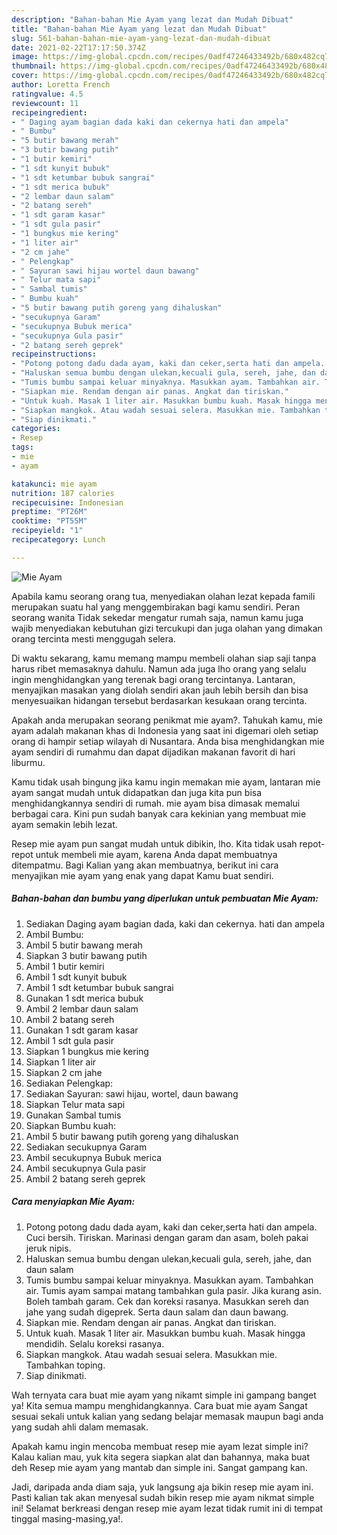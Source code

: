 ```yaml
---
description: "Bahan-bahan Mie Ayam yang lezat dan Mudah Dibuat"
title: "Bahan-bahan Mie Ayam yang lezat dan Mudah Dibuat"
slug: 561-bahan-bahan-mie-ayam-yang-lezat-dan-mudah-dibuat
date: 2021-02-22T17:17:50.374Z
image: https://img-global.cpcdn.com/recipes/0adf47246433492b/680x482cq70/mie-ayam-foto-resep-utama.jpg
thumbnail: https://img-global.cpcdn.com/recipes/0adf47246433492b/680x482cq70/mie-ayam-foto-resep-utama.jpg
cover: https://img-global.cpcdn.com/recipes/0adf47246433492b/680x482cq70/mie-ayam-foto-resep-utama.jpg
author: Loretta French
ratingvalue: 4.5
reviewcount: 11
recipeingredient:
- " Daging ayam bagian dada kaki dan cekernya hati dan ampela"
- " Bumbu"
- "5 butir bawang merah"
- "3 butir bawang putih"
- "1 butir kemiri"
- "1 sdt kunyit bubuk"
- "1 sdt ketumbar bubuk sangrai"
- "1 sdt merica bubuk"
- "2 lembar daun salam"
- "2 batang sereh"
- "1 sdt garam kasar"
- "1 sdt gula pasir"
- "1 bungkus mie kering"
- "1 liter air"
- "2 cm jahe"
- " Pelengkap"
- " Sayuran sawi hijau wortel daun bawang"
- " Telur mata sapi"
- " Sambal tumis"
- " Bumbu kuah"
- "5 butir bawang putih goreng yang dihaluskan"
- "secukupnya Garam"
- "secukupnya Bubuk merica"
- "secukupnya Gula pasir"
- "2 batang sereh geprek"
recipeinstructions:
- "Potong potong dadu dada ayam, kaki dan ceker,serta hati dan ampela. Cuci bersih. Tiriskan. Marinasi dengan garam dan asam, boleh pakai jeruk nipis."
- "Haluskan semua bumbu dengan ulekan,kecuali gula, sereh, jahe, dan daun salam"
- "Tumis bumbu sampai keluar minyaknya. Masukkan ayam. Tambahkan air. Tumis ayam sampai matang tambahkan gula pasir. Jika kurang asin. Boleh tambah garam. Cek dan koreksi rasanya. Masukkan sereh dan jahe yang sudah digeprek. Serta daun salam dan daun bawang."
- "Siapkan mie. Rendam dengan air panas. Angkat dan tiriskan."
- "Untuk kuah. Masak 1 liter air. Masukkan bumbu kuah. Masak hingga mendidih. Selalu koreksi rasanya."
- "Siapkan mangkok. Atau wadah sesuai selera. Masukkan mie. Tambahkan toping."
- "Siap dinikmati."
categories:
- Resep
tags:
- mie
- ayam

katakunci: mie ayam 
nutrition: 187 calories
recipecuisine: Indonesian
preptime: "PT26M"
cooktime: "PT55M"
recipeyield: "1"
recipecategory: Lunch

---
```



![Mie Ayam](https://img-global.cpcdn.com/recipes/0adf47246433492b/680x482cq70/mie-ayam-foto-resep-utama.jpg)

Apabila kamu seorang orang tua, menyediakan olahan lezat kepada famili merupakan suatu hal yang menggembirakan bagi kamu sendiri. Peran seorang  wanita Tidak sekedar mengatur rumah saja, namun kamu juga wajib menyediakan kebutuhan gizi tercukupi dan juga olahan yang dimakan orang tercinta mesti menggugah selera.

Di waktu  sekarang, kamu memang mampu membeli olahan siap saji tanpa harus ribet memasaknya dahulu. Namun ada juga lho orang yang selalu ingin menghidangkan yang terenak bagi orang tercintanya. Lantaran, menyajikan masakan yang diolah sendiri akan jauh lebih bersih dan bisa menyesuaikan hidangan tersebut berdasarkan kesukaan orang tercinta. 



Apakah anda merupakan seorang penikmat mie ayam?. Tahukah kamu, mie ayam adalah makanan khas di Indonesia yang saat ini digemari oleh setiap orang di hampir setiap wilayah di Nusantara. Anda bisa menghidangkan mie ayam sendiri di rumahmu dan dapat dijadikan makanan favorit di hari liburmu.

Kamu tidak usah bingung jika kamu ingin memakan mie ayam, lantaran mie ayam sangat mudah untuk didapatkan dan juga kita pun bisa menghidangkannya sendiri di rumah. mie ayam bisa dimasak memalui berbagai cara. Kini pun sudah banyak cara kekinian yang membuat mie ayam semakin lebih lezat.

Resep mie ayam pun sangat mudah untuk dibikin, lho. Kita tidak usah repot-repot untuk membeli mie ayam, karena Anda dapat membuatnya ditempatmu. Bagi Kalian yang akan membuatnya, berikut ini cara menyajikan mie ayam yang enak yang dapat Kamu buat sendiri.

<!--inarticleads1-->

##### Bahan-bahan dan bumbu yang diperlukan untuk pembuatan Mie Ayam:

1. Sediakan  Daging ayam bagian dada, kaki dan cekernya. hati dan ampela
1. Ambil  Bumbu:
1. Ambil 5 butir bawang merah
1. Siapkan 3 butir bawang putih
1. Ambil 1 butir kemiri
1. Ambil 1 sdt kunyit bubuk
1. Ambil 1 sdt ketumbar bubuk sangrai
1. Gunakan 1 sdt merica bubuk
1. Ambil 2 lembar daun salam
1. Ambil 2 batang sereh
1. Gunakan 1 sdt garam kasar
1. Ambil 1 sdt gula pasir
1. Siapkan 1 bungkus mie kering
1. Siapkan 1 liter air
1. Siapkan 2 cm jahe
1. Sediakan  Pelengkap:
1. Sediakan  Sayuran: sawi hijau, wortel, daun bawang
1. Siapkan  Telur mata sapi
1. Gunakan  Sambal tumis
1. Siapkan  Bumbu kuah:
1. Ambil 5 butir bawang putih goreng yang dihaluskan
1. Sediakan secukupnya Garam
1. Ambil secukupnya Bubuk merica
1. Ambil secukupnya Gula pasir
1. Ambil 2 batang sereh geprek




<!--inarticleads2-->

##### Cara menyiapkan Mie Ayam:

1. Potong potong dadu dada ayam, kaki dan ceker,serta hati dan ampela. Cuci bersih. Tiriskan. Marinasi dengan garam dan asam, boleh pakai jeruk nipis.
1. Haluskan semua bumbu dengan ulekan,kecuali gula, sereh, jahe, dan daun salam
1. Tumis bumbu sampai keluar minyaknya. Masukkan ayam. Tambahkan air. Tumis ayam sampai matang tambahkan gula pasir. Jika kurang asin. Boleh tambah garam. Cek dan koreksi rasanya. Masukkan sereh dan jahe yang sudah digeprek. Serta daun salam dan daun bawang.
1. Siapkan mie. Rendam dengan air panas. Angkat dan tiriskan.
1. Untuk kuah. Masak 1 liter air. Masukkan bumbu kuah. Masak hingga mendidih. Selalu koreksi rasanya.
1. Siapkan mangkok. Atau wadah sesuai selera. Masukkan mie. Tambahkan toping.
1. Siap dinikmati.




Wah ternyata cara buat mie ayam yang nikamt simple ini gampang banget ya! Kita semua mampu menghidangkannya. Cara buat mie ayam Sangat sesuai sekali untuk kalian yang sedang belajar memasak maupun bagi anda yang sudah ahli dalam memasak.

Apakah kamu ingin mencoba membuat resep mie ayam lezat simple ini? Kalau kalian mau, yuk kita segera siapkan alat dan bahannya, maka buat deh Resep mie ayam yang mantab dan simple ini. Sangat gampang kan. 

Jadi, daripada anda diam saja, yuk langsung aja bikin resep mie ayam ini. Pasti kalian tak akan menyesal sudah bikin resep mie ayam nikmat simple ini! Selamat berkreasi dengan resep mie ayam lezat tidak rumit ini di tempat tinggal masing-masing,ya!.

